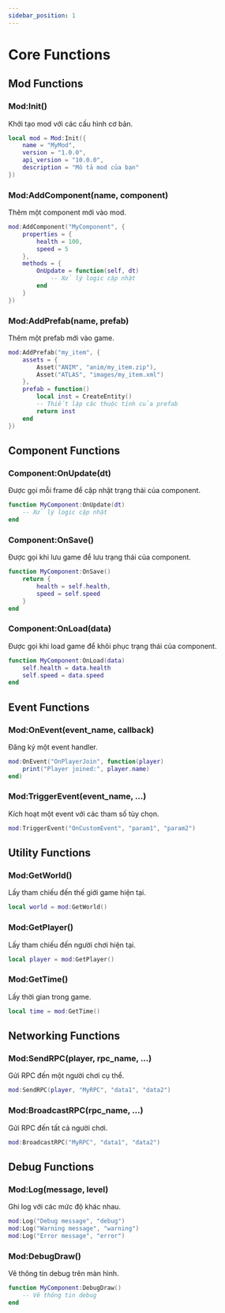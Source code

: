 ```yaml
---
sidebar_position: 1
---
```


# Core Functions

## Mod Functions

### Mod:Init()
Khởi tạo mod với các cấu hình cơ bản.

```lua
local mod = Mod:Init({
    name = "MyMod",
    version = "1.0.0",
    api_version = "10.0.0",
    description = "Mô tả mod của bạn"
})
```

### Mod:AddComponent(name, component)
Thêm một component mới vào mod.

```lua
mod:AddComponent("MyComponent", {
    properties = {
        health = 100,
        speed = 5
    },
    methods = {
        OnUpdate = function(self, dt)
            -- Xử lý logic cập nhật
        end
    }
})
```

### Mod:AddPrefab(name, prefab)
Thêm một prefab mới vào game.

```lua
mod:AddPrefab("my_item", {
    assets = {
        Asset("ANIM", "anim/my_item.zip"),
        Asset("ATLAS", "images/my_item.xml")
    },
    prefab = function()
        local inst = CreateEntity()
        -- Thiết lập các thuộc tính của prefab
        return inst
    end
})
```

## Component Functions

### Component:OnUpdate(dt)
Được gọi mỗi frame để cập nhật trạng thái của component.

```lua
function MyComponent:OnUpdate(dt)
    -- Xử lý logic cập nhật
end
```

### Component:OnSave()
Được gọi khi lưu game để lưu trạng thái của component.

```lua
function MyComponent:OnSave()
    return {
        health = self.health,
        speed = self.speed
    }
end
```

### Component:OnLoad(data)
Được gọi khi load game để khôi phục trạng thái của component.

```lua
function MyComponent:OnLoad(data)
    self.health = data.health
    self.speed = data.speed
end
```

## Event Functions

### Mod:OnEvent(event_name, callback)
Đăng ký một event handler.

```lua
mod:OnEvent("OnPlayerJoin", function(player)
    print("Player joined:", player.name)
end)
```

### Mod:TriggerEvent(event_name, ...)
Kích hoạt một event với các tham số tùy chọn.

```lua
mod:TriggerEvent("OnCustomEvent", "param1", "param2")
```

## Utility Functions

### Mod:GetWorld()
Lấy tham chiếu đến thế giới game hiện tại.

```lua
local world = mod:GetWorld()
```

### Mod:GetPlayer()
Lấy tham chiếu đến người chơi hiện tại.

```lua
local player = mod:GetPlayer()
```

### Mod:GetTime()
Lấy thời gian trong game.

```lua
local time = mod:GetTime()
```

## Networking Functions

### Mod:SendRPC(player, rpc_name, ...)
Gửi RPC đến một người chơi cụ thể.

```lua
mod:SendRPC(player, "MyRPC", "data1", "data2")
```

### Mod:BroadcastRPC(rpc_name, ...)
Gửi RPC đến tất cả người chơi.

```lua
mod:BroadcastRPC("MyRPC", "data1", "data2")
```

## Debug Functions

### Mod:Log(message, level)
Ghi log với các mức độ khác nhau.

```lua
mod:Log("Debug message", "debug")
mod:Log("Warning message", "warning")
mod:Log("Error message", "error")
```

### Mod:DebugDraw()
Vẽ thông tin debug trên màn hình.

```lua
function MyComponent:DebugDraw()
    -- Vẽ thông tin debug
end
``` 